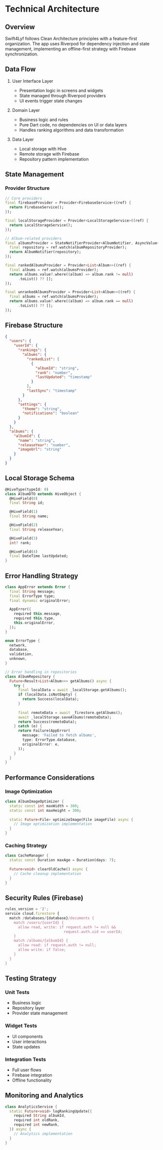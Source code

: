 # Technical Architecture

## Overview
Swift4Lyf follows Clean Architecture principles with a feature-first organization. The app uses Riverpod for dependency injection and state management, implementing an offline-first strategy with Firebase synchronization.

## Data Flow
1. User Interface Layer
   - Presentation logic in screens and widgets
   - State managed through Riverpod providers
   - UI events trigger state changes

2. Domain Layer
   - Business logic and rules
   - Pure Dart code, no dependencies on UI or data layers
   - Handles ranking algorithms and data transformation

3. Data Layer
   - Local storage with Hive
   - Remote storage with Firebase
   - Repository pattern implementation

## State Management
### Provider Structure
```dart
// Core providers
final firebaseProvider = Provider<FirebaseService>((ref) {
  return FirebaseService();
});

final localStorageProvider = Provider<LocalStorageService>((ref) {
  return LocalStorageService();
});

// Album-related providers
final albumsProvider = StateNotifierProvider<AlbumNotifier, AsyncValue<List<Album>>>((ref) {
  final repository = ref.watch(albumRepositoryProvider);
  return AlbumNotifier(repository);
});

final rankedAlbumsProvider = Provider<List<Album>>((ref) {
  final albums = ref.watch(albumsProvider);
  return albums.value?.where((album) => album.rank != null)
      .toList() ?? [];
});

final unrankedAlbumsProvider = Provider<List<Album>>((ref) {
  final albums = ref.watch(albumsProvider);
  return albums.value?.where((album) => album.rank == null)
      .toList() ?? [];
});
```

## Firebase Structure
```json
{
  "users": {
    "userId": {
      "rankings": {
        "albums": {
          "rankedList": [
            {
              "albumId": "string",
              "rank": "number",
              "lastUpdated": "timestamp"
            }
          ],
          "lastSync": "timestamp"
        }
      },
      "settings": {
        "theme": "string",
        "notifications": "boolean"
      }
    }
  },
  "albums": {
    "albumId": {
      "name": "string",
      "releaseYear": "number",
      "imageUrl": "string"
    }
  }
}
```

## Local Storage Schema
```dart
@HiveType(typeId: 0)
class AlbumDTO extends HiveObject {
  @HiveField(0)
  final String id;

  @HiveField(1)
  final String name;

  @HiveField(2)
  final String releaseYear;

  @HiveField(3)
  int? rank;

  @HiveField(4)
  final DateTime lastUpdated;
}
```

## Error Handling Strategy
```dart
class AppError extends Error {
  final String message;
  final ErrorType type;
  final dynamic originalError;

  AppError({
    required this.message,
    required this.type,
    this.originalError,
  });
}

enum ErrorType {
  network,
  database,
  validation,
  unknown,
}

// Error handling in repositories
class AlbumRepository {
  Future<Result<List<Album>>> getAlbums() async {
    try {
      final localData = await _localStorage.getAlbums();
      if (localData.isNotEmpty) {
        return Success(localData);
      }
      
      final remoteData = await _firestore.getAlbums();
      await _localStorage.saveAlbums(remoteData);
      return Success(remoteData);
    } catch (e) {
      return Failure(AppError(
        message: 'Failed to fetch albums',
        type: ErrorType.database,
        originalError: e,
      ));
    }
  }
}
```

## Performance Considerations

### Image Optimization
```dart
class AlbumImageOptimizer {
  static const int maxWidth = 300;
  static const int maxHeight = 300;
  
  static Future<File> optimizeImage(File imageFile) async {
    // Image optimization implementation
  }
}
```

### Caching Strategy
```dart
class CacheManager {
  static const Duration maxAge = Duration(days: 7);
  
  Future<void> clearOldCache() async {
    // Cache cleanup implementation
  }
}
```

## Security Rules (Firebase)
```javascript
rules_version = '2';
service cloud.firestore {
  match /databases/{database}/documents {
    match /users/{userId} {
      allow read, write: if request.auth != null && 
                           request.auth.uid == userId;
    }
    match /albums/{albumId} {
      allow read: if request.auth != null;
      allow write: if false;
    }
  }
}
```

## Testing Strategy

### Unit Tests
- Business logic
- Repository layer
- Provider state management

### Widget Tests
- UI components
- User interactions
- State updates

### Integration Tests
- Full user flows
- Firebase integration
- Offline functionality

## Monitoring and Analytics
```dart
class AnalyticsService {
  static Future<void> logRankingUpdate({
    required String albumId,
    required int oldRank,
    required int newRank,
  }) async {
    // Analytics implementation
  }
}
```
